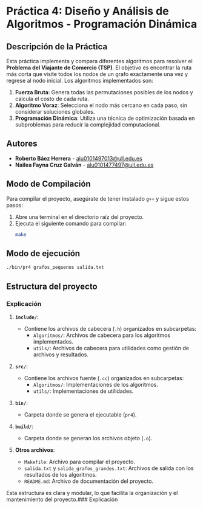 # Práctica 4: Diseño y Análisis de Algoritmos - Programación Dinámica

## Descripción de la Práctica

Esta práctica implementa y compara diferentes algoritmos para resolver el **Problema del Viajante de Comercio (TSP)**. El objetivo es encontrar la ruta más corta que visite todos los nodos de un grafo exactamente una vez y regrese al nodo inicial. Los algoritmos implementados son:

1. **Fuerza Bruta**: Genera todas las permutaciones posibles de los nodos y calcula el costo de cada ruta.
2. **Algoritmo Voraz**: Selecciona el nodo más cercano en cada paso, sin considerar soluciones globales.
3. **Programación Dinámica**: Utiliza una técnica de optimización basada en subproblemas para reducir la complejidad computacional.


## Autores

- **Roberto Báez Herrera** - alu0101497013@ull.edu.es
- **Nailea Fayna Cruz Galván** - alu0101477497@ull.edu.es

## Modo de Compilación

Para compilar el proyecto, asegúrate de tener instalado `g++` y sigue estos pasos:

1. Abre una terminal en el directorio raíz del proyecto.
2. Ejecuta el siguiente comando para compilar:
   ```bash
   make

## Modo de ejecución
   ```bash
   ./bin/pr4 grafos_pequenos salida.txt
```

## Estructura del proyecto
### Explicación

1. **`include/`**:
   - Contiene los archivos de cabecera (`.h`) organizados en subcarpetas:
     - `Algoritmos/`: Archivos de cabecera para los algoritmos implementados.
     - `utils/`: Archivos de cabecera para utilidades como gestión de archivos y resultados.

2. **`src/`**:
   - Contiene los archivos fuente (`.cc`) organizados en subcarpetas:
     - `Algoritmos/`: Implementaciones de los algoritmos.
     - `utils/`: Implementaciones de utilidades.

3. **`bin/`**:
   - Carpeta donde se genera el ejecutable (`pr4`).

4. **`build/`**:
   - Carpeta donde se generan los archivos objeto (`.o`).

5. **Otros archivos**:
   - `Makefile`: Archivo para compilar el proyecto.
   - `salida.txt` y `salida_grafos_grandes.txt`: Archivos de salida con los resultados de los algoritmos.
   - `README.md`: Archivo de documentación del proyecto.

Esta estructura es clara y modular, lo que facilita la organización y el mantenimiento del proyecto.### Explicación